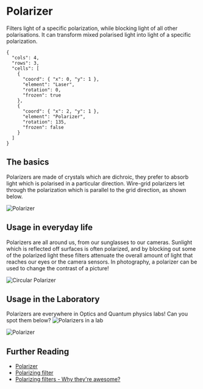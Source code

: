 # Polarizer

Filters light of a specific polarization, while blocking light of all other polarisations.
It can transform mixed polarised light into light of a specific polarization.

```{quantum-board}
{
  "cols": 4,
  "rows": 3,
  "cells": [
    {
      "coord": { "x": 0, "y": 1 },
      "element": "Laser",
      "rotation": 0,
      "frozen": true
    },
    {
      "coord": { "x": 2, "y": 1 },
      "element": "Polarizer",
      "rotation": 135,
      "frozen": false
    }
  ]
}
```

## The basics

Polarizers are made of crystals which are dichroic, they prefer to absorb light which is polarised in a particular direction. Wire-grid polarizers let through the polarization which is parallel to the grid direction, as shown below.

![Polarizer](https://upload.wikimedia.org/wikipedia/commons/thumb/9/94/Wire-grid-polarizer.svg/1280px-Wire-grid-polarizer.svg.png)

## Usage in everyday life

Polarizers are all around us, from our sunglasses to our cameras. Sunlight which is reflected off surfaces is often polarized, and by blocking out some of the polarized light these filters attenuate the overall amount of light that reaches our eyes or the camera sensors. In photography, a polarizer can be used to change the contrast of a picture!

![Circular Polarizer](https://upload.wikimedia.org/wikipedia/commons/thumb/d/d8/CircularPolarizer.jpg/1920px-CircularPolarizer.jpg)

## Usage in the Laboratory

Polarizers are everywhere in Optics and Quantum physics labs! Can you spot them below?
![Polarizers in a lab](https://horizon-media.s3-eu-west-1.amazonaws.com/s3fs-public/field/image/Labor%20UQUAM.jpg)

![Polarizer](../imgs/polarizer.jpg)

## Further Reading

* [Polarizer](https://en.wikipedia.org/wiki/Polarizer)
* [Polarizing filter](https://en.wikipedia.org/wiki/Polarizing_filter_&28photography&29)
* [Polarizing filters - Why they're awesome?](https://www.youtube.com/watch?v=6Anskk4W7Ms)
